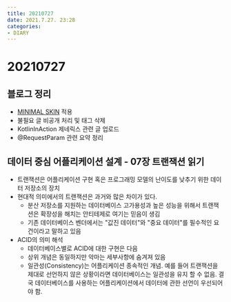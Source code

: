 ```yaml
---
title: 20210727
date: 2021.7.27. 23:28
categories:
- DIARY
---
```


# 20210727
## 블로그 정리
- [MINIMAL SKIN](https://memostack.tistory.com/98?category=806129) 적용
- 불필요 글 비공개 처리 및 태그 삭제
- KotlinInAction 제네릭스 관련 글 업로드
- @RequestParam 관련 요약 정리

## 데이터 중심 어플리케이션 설계 - 07장 트랜잭션 읽기
- 트랜잭션은 어플리케이션 구현 혹은 프로그래밍 모델의 난이도를 낮추기 위한 데이터 저장소의 장치
- 현대적 의미에서의 트랜잭션은 과거와 많은 차이가 있다.
  - 분산 저장소를 지원하는 데이터베이스 고가용성과 높은 성능을 위해서 트랜잭션은 확장성을 해치는 안티테제로 여기는 믿음이 생김
  - 기존 데이터베이스 벤더에서는 "값진 데이터"와 "중요 데이터"를 필수적인 요건이라고 말하고 있음
- ACID의 의미 해석
  - 데이터베이스별로 ACID에 대한 구현은 다음
  - 상위 개념은 동일하지만 악마는 세부사항에 숨겨져 있음
  - 일관성(Consistency)는 어플리케이션 종속적인 개념. 예를 들어 트랜잭션을 제대로 선언하지 않은 상황이라면 데이터베이스는 일관성을 유지 할 수 없음. 결국 데이터베이스를 사용하는 어플리케이션에서 데이터에 관한 선언이 우선되어야 함.
